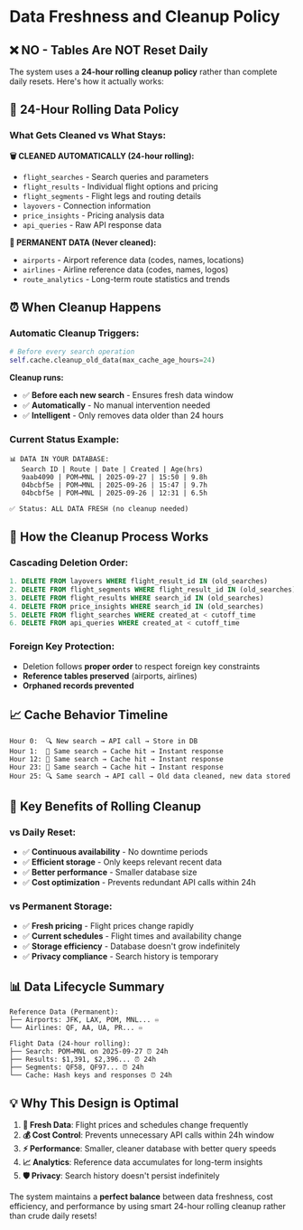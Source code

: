 # Data Freshness and Cleanup Policy

## ❌ **NO - Tables Are NOT Reset Daily**

The system uses a **24-hour rolling cleanup policy** rather than complete daily resets. Here's how it actually works:

## 🔄 **24-Hour Rolling Data Policy**

### **What Gets Cleaned vs What Stays:**

**🗑️ CLEANED AUTOMATICALLY (24-hour rolling):**
- `flight_searches` - Search queries and parameters
- `flight_results` - Individual flight options and pricing  
- `flight_segments` - Flight legs and routing details
- `layovers` - Connection information
- `price_insights` - Pricing analysis data
- `api_queries` - Raw API response data

**💾 PERMANENT DATA (Never cleaned):**
- `airports` - Airport reference data (codes, names, locations)
- `airlines` - Airline reference data (codes, names, logos)
- `route_analytics` - Long-term route statistics and trends

## ⏰ **When Cleanup Happens**

### **Automatic Cleanup Triggers:**
```python
# Before every search operation
self.cache.cleanup_old_data(max_cache_age_hours=24)
```

**Cleanup runs:**
- ✅ **Before each new search** - Ensures fresh data window
- ✅ **Automatically** - No manual intervention needed
- ✅ **Intelligent** - Only removes data older than 24 hours

### **Current Status Example:**
```
📊 DATA IN YOUR DATABASE:
   Search ID | Route | Date | Created | Age(hrs)
   9aab4090 | POM→MNL | 2025-09-27 | 15:50 | 9.8h
   04bcbf5e | POM→MNL | 2025-09-26 | 15:47 | 9.7h
   04bcbf5e | POM→MNL | 2025-09-26 | 12:31 | 6.5h

✅ Status: ALL DATA FRESH (no cleanup needed)
```

## 🔧 **How the Cleanup Process Works**

### **Cascading Deletion Order:**
```sql
1. DELETE FROM layovers WHERE flight_result_id IN (old_searches)
2. DELETE FROM flight_segments WHERE flight_result_id IN (old_searches)  
3. DELETE FROM flight_results WHERE search_id IN (old_searches)
4. DELETE FROM price_insights WHERE search_id IN (old_searches)
5. DELETE FROM flight_searches WHERE created_at < cutoff_time
6. DELETE FROM api_queries WHERE created_at < cutoff_time
```

### **Foreign Key Protection:**
- Deletion follows **proper order** to respect foreign key constraints
- **Reference tables preserved** (airports, airlines)
- **Orphaned records prevented**

## 📈 **Cache Behavior Timeline**

```
Hour 0:  🔍 New search → API call → Store in DB
Hour 1:  💾 Same search → Cache hit → Instant response  
Hour 12: 💾 Same search → Cache hit → Instant response
Hour 23: 💾 Same search → Cache hit → Instant response
Hour 25: 🔍 Same search → API call → Old data cleaned, new data stored
```

## 🎯 **Key Benefits of Rolling Cleanup**

### **vs Daily Reset:**
- ✅ **Continuous availability** - No downtime periods
- ✅ **Efficient storage** - Only keeps relevant recent data
- ✅ **Better performance** - Smaller database size
- ✅ **Cost optimization** - Prevents redundant API calls within 24h

### **vs Permanent Storage:**
- ✅ **Fresh pricing** - Flight prices change rapidly
- ✅ **Current schedules** - Flight times and availability change
- ✅ **Storage efficiency** - Database doesn't grow indefinitely
- ✅ **Privacy compliance** - Search history is temporary

## 📊 **Data Lifecycle Summary**

```
Reference Data (Permanent):
├── Airports: JFK, LAX, POM, MNL... ♾️
└── Airlines: QF, AA, UA, PR... ♾️

Flight Data (24-hour rolling):
├── Search: POM→MNL on 2025-09-27 ⏰ 24h
├── Results: $1,391, $2,396... ⏰ 24h  
├── Segments: QF58, QF97... ⏰ 24h
└── Cache: Hash keys and responses ⏰ 24h
```

## 💡 **Why This Design is Optimal**

1. **🔄 Fresh Data**: Flight prices and schedules change frequently
2. **💰 Cost Control**: Prevents unnecessary API calls within 24h window  
3. **⚡ Performance**: Smaller, cleaner database with better query speeds
4. **📈 Analytics**: Reference data accumulates for long-term insights
5. **🛡️ Privacy**: Search history doesn't persist indefinitely

The system maintains a **perfect balance** between data freshness, cost efficiency, and performance by using smart 24-hour rolling cleanup rather than crude daily resets!
